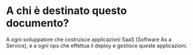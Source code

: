 A chi è destinato questo documento?
==============================

A ogni sviluppatore che costruisce applicazioni SaaS (Software As a Service), e a ogni ops che effettua il deploy e gestisce queste applicazioni.
